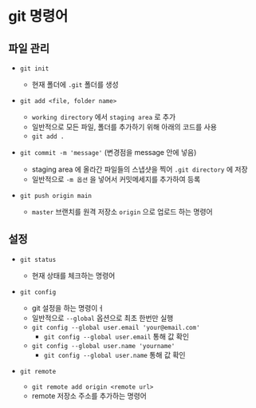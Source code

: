 # git 명령어

## 파일 관리

- `git init`
    - 현재 폴더에 `.git` 폴더를 생성


- `git add <file, folder name>`
    - `working directory` 에서 `staging area` 로 추가
    - 일반적으로 모든 파일, 폴더를 추가하기 위해 아래의 코드를 사용
    - `git add .`

- `git commit -m 'message'` (변경점을 message 안에 넣음)
    - staging area 에 올라간 파일들의 스냅샷을 찍어 `.git directory` 에 저장
    - 일반적으로 `-m 옵션` 을 넣어서 커밋메세지를 추가하여 등록

- `git push origin main`
    - `master` 브랜치를 원격 저장소 `origin` 으로 업로드 하는 명령어

## 설정

- `git status`
    - 현재 상태를 체크하는 명령어

- `git config`
    - git 설정을 하는 명령이ㅓ
    - 일반적으로 `--global` 옵션으로 최초 한번만 실행
    - `git config --global user.email 'your@email.com'`
        - `git config --global user.email` 통해 값 확인
    - `git config --global user.name 'yourname'`
        - `git config --global user.name` 통해 값 확인

- `git remote`
    - `git remote add origin <remote url>` 
    - remote 저장소 주소를 추가하는 명령어 

